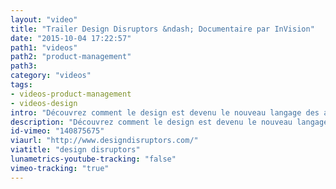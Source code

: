 ```yaml
---
layout: "video"
title: "Trailer Design Disruptors &ndash; Documentaire par InVision"
date: "2015-10-04 17:22:57"
path1: "videos"
path2: "product-management"
path3:
category: "videos"
tags:
- videos-product-management
- videos-design
intro: "Découvrez comment le design est devenu le nouveau langage des affaires"
description: "Découvrez comment le design est devenu le nouveau langage des affaires"
id-vimeo: "140875675"
viaurl: "http://www.designdisruptors.com/"
viatitle: "design disruptors"
lunametrics-youtube-tracking: "false"
vimeo-tracking: "true"
---
```

